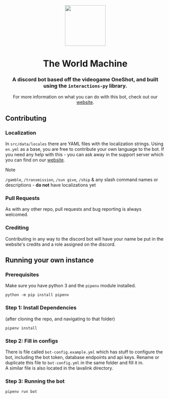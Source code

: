 <div align="center">
    <img src="https://avatars.githubusercontent.com/u/160534184?s=280&v=4" width="128" height="128">
</div>

# <div align="center"> The World Machine </div>

<div align="center">

### A discord bot based off the videogame OneShot, and built using the `interactions-py` library.

For more information on what you can do with this bot, check out our [website](https://www.theworldmachine.xyz/invite).

</div>

## Contributing
### Localization

In `src/data/locales` there are YAML files with the localization strings. Using `en.yml` as a base, you are free to contribute your own language to the bot. If you need any help with this - you can ask away in the support server which you can find on our [website](https://www.theworldmachine.xyz/invite).

> [!NOTE]
> `/gamble`, `/transmission`, `/sun give`, `/ship` & any slash command names or descriptions - **do not** have localizations yet

### Pull Requests

As with any other repo, pull requests and bug reporting is always welcomed.

### Crediting

Contributing in any way to the discord bot will have your name be put in the website's credits and a role assigned on the discord.

## Running your own instance

### Prerequisites

Make sure you have python 3 and the `pipenv` module installed.

```commandline
python -m pip install pipenv
```

### Step 1: Install Dependencies

(after cloning the repo, and navigating to that folder)

```commandline
pipenv install
```

### Step 2: Fill in configs

There is file called `bot-config.example.yml` which has stuff to configure the bot, including the bot token, database endpoints and api keys. Rename or duplicate this file to `bot-config.yml` in the same folder and fill it in. <br>
A similar file is also located in the lavalink directory.

### Step 3: Running the bot

```commandline
pipenv run bot
```
